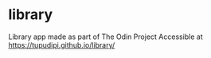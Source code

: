 # library
Library app made as part of The Odin Project
Accessible at https://tupudipi.github.io/library/
